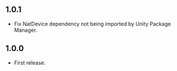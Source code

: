 ## 1.0.1
+ Fix NatDevice dependency not being imported by Unity Package Manager.

## 1.0.0
+ First release.